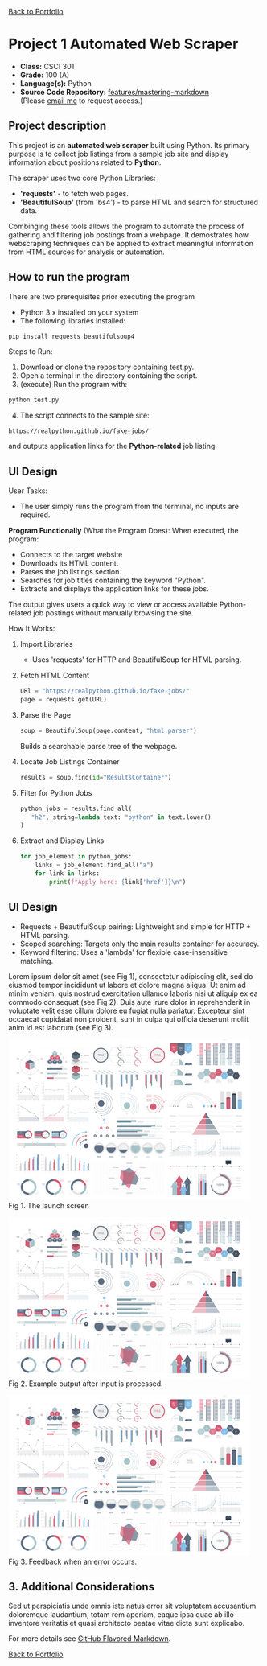 [Back to Portfolio](./)

Project 1 Automated Web Scraper 
===============

-   **Class:** CSCI 301
-   **Grade:** 100 (A)
-   **Language(s):** Python
-   **Source Code Repository:** [features/mastering-markdown](https://guides.github.com/features/mastering-markdown/)  
    (Please [email me](mailto:bjcooper2e@csustudent.net?subject=GitHub%20Access) to request access.)

## Project description

This project is an **automated web scraper** built using Python. Its primary purpose is to collect job listings from a sample job site and display  information about positions related to **Python**.

The scraper uses two core Python Libraries:
- **'requests'** - to fetch web pages.
- **'BeautifulSoup'** (from 'bs4') - to parse HTML and search for structured data.

Combinging these tools allows the program to automate the process of gathering and filtering job postings from a webpage.
It demostrates how webscraping techniques can be applied to extract meaningful information from HTML sources for analysis or automation.

## How to run the program

There are two prerequisites prior executing the program

- Python 3.x installed on your system
- The following libraries installed:

```bash
pip install requests beautifulsoup4
```
Steps to Run:

1. Download or clone the repository containing test.py.
2. Open a terminal  in the directory containing the script.
3. (execute) Run the program with:

```bash
python test.py
```
4. The script connects to the sample site:
```
https://realpython.github.io/fake-jobs/
```
and outputs application links for the **Python-related** job listing.

## UI Design

User Tasks:
- The user simply runs the program from the terminal, no inputs are required.

**Program Functionally** (What the Program Does):
When executed, the program:
- Connects to the target website
- Downloads its HTML content.
- Parses the job listings section.
- Searches for job titles containing the keyword "Python".
- Extracts and displays the application links for these jobs.

The output gives users a quick way to view or access available Python-related job postings without manually browsing the site.

How It Works:

1. Import Libraries
   - Uses 'requests' for HTTP and BeautifulSoup for HTML parsing.
     
2. Fetch HTML Content
   
   ```python
   URl = "https://realpython.github.io/fake-jobs/"
   page = requests.get(URL)
   ```
3. Parse the Page
   
   ```python
   soup = BeautifulSoup(page.content, "html.parser")
   ```
   Builds a searchable parse tree of the webpage.
   
4. Locate Job Listings Container

   ```python
   results = soup.find(id="ResultsContainer")
   ```
5. Filter for Python Jobs

   ```python
   python_jobs = results.find_all(
      "h2", string=lambda text: "python" in text.lower()
   )
   ```
6. Extract and Display Links

   ```python
   for job_element in python_jobs:
       links = job_element.find_all("a")
       for link in links:
           print(f"Apply here: {link['href']}\n")
   ```

## UI Design

- Requests + BeautifulSoup pairing: Lightweight and simple for HTTP + HTML parsing.
- Scoped searching: Targets only the main results container for accuracy.
- Keyword filtering: Uses a 'lambda' for flexible case-insensitive matching.

Lorem ipsum dolor sit amet (see Fig 1), consectetur adipiscing elit, sed do eiusmod tempor incididunt ut labore et dolore magna aliqua. Ut enim ad minim veniam, quis nostrud exercitation ullamco laboris nisi ut aliquip ex ea commodo consequat (see Fig 2). Duis aute irure dolor in reprehenderit in voluptate velit esse cillum dolore eu fugiat nulla pariatur. Excepteur sint occaecat cupidatat non proident, sunt in culpa qui officia deserunt mollit anim id est laborum (see Fig 3).

![screenshot](images/dummy_thumbnail.jpg)  
Fig 1. The launch screen

![screenshot](images/dummy_thumbnail.jpg)  
Fig 2. Example output after input is processed.

![screenshot](images/dummy_thumbnail.jpg)  
Fig 3. Feedback when an error occurs.

## 3. Additional Considerations

Sed ut perspiciatis unde omnis iste natus error sit voluptatem accusantium doloremque laudantium, totam rem aperiam, eaque ipsa quae ab illo inventore veritatis et quasi architecto beatae vitae dicta sunt explicabo. 

For more details see [GitHub Flavored Markdown](https://guides.github.com/features/mastering-markdown/).

[Back to Portfolio](./)

